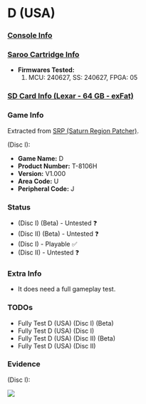 # D (USA)

### [Console Info](../../../../Info/Consoles/VA13/README.md)

### [Saroo Cartridge Info](../../../../Info/Cartridges/RetroGameParadiseStore/1.32F/README.md)

- <b>Firmwares Tested:</b>
  1. MCU: 240627, SS: 240627, FPGA: 05

### [SD Card Info (Lexar - 64 GB - exFat)](../../../../Info/SdCards/Lexar/64GB/exfat/README.md)

### Game Info

Extracted from [SRP (Saturn Region Patcher)](https://segaxtreme.net/resources/saturn-region-patcher.81/download).

(Disc I):

- <b>Game Name:</b> D
- <b>Product Number:</b> T-8106H
- <b>Version:</b> V1.000
- <b>Area Code:</b> U
- <b>Peripheral Code:</b> J

### Status

- (Disc I) (Beta) - Untested :question:
- (Disc II) (Beta) - Untested :question:
- (Disc I) - Playable :white_check_mark:
- (Disc II) - Untested :question:

### Extra Info

- It does need a full gameplay test.

### TODOs

- Fully Test D (USA) (Disc I) (Beta)
- Fully Test D (USA) (Disc I)
- Fully Test D (USA) (Disc II) (Beta)
- Fully Test D (USA) (Disc II)

### Evidence

(Disc I):

[![](https://img.youtube.com/vi/n3Uhj8azNiI/0.jpg)](https://www.youtube.com/watch?v=n3Uhj8azNiI)
